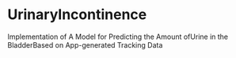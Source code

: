 # UrinaryIncontinence
Implementation of A Model for Predicting the Amount ofUrine in the BladderBased on App-generated Tracking Data
